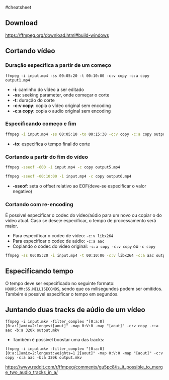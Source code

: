 #cheatsheet 

## Download
https://ffmpeg.org/download.html#build-windows

## Cortando vídeo
### Duração específica a partir de um começo
```
ffmpeg -i input.mp4 -ss 00:05:20 -t 00:10:00 -c:v copy -c:a copy output1.mp4
```
- **-i**: caminho do vídeo a ser editado
- **-ss**: seeking parameter, onde começar o corte
- **-t**: duração do corte
- **-c:v copy**: copia o vídeo original sem encoding
- **-c:a copy**: copia o audio original sem encoding

### Especificando começo e fim
```bash
ffmpeg -i input.mp4 -ss 00:05:10 -to 00:15:30 -c:v copy -c:a copy output2.mp4
```
- **-to**: especifica o tempo final do corte

### Cortando a partir do fim do vídeo
```bash
ffmpeg -sseof -600 -i input.mp4 -c copy output5.mp4

ffmpeg -sseof -00:10:00 -i input.mp4 -c copy output6.mp4
```
- **-sseof**: seta o offset relativo ao EOF(deve-se especificar o valor negativo)

### Cortando com re-encoding
É possível especificar o codec do vídeo/aúdio para um novo ou copiar o do vídeo atual. Caso se deseje especificar, o tempo de processamento será maior.
- Para especificar o codec de vídeo: `-c:v libx264`
- Para especificar o codec de aúdio: `-c:a aac`
- Copiando o codec do vídeo original: `-c:a copy -c:v copy` ou `-c copy`
```bash
ffmpeg -ss 00:05:20 -i input.mp4 -t 00:10:00 -c:v libx264 -c:a aac output7.mp4
```

## Especificando tempo
O tempo deve ser especificado no seguinte formato: `HOURS:MM:SS.MILLISECONDS`, sendo que os milisegundos podem ser omitidos.
Também é possível especificar o tempo em segundos.

## Juntando duas tracks de aúdio de um vídeo
```shell
ffmpeg -i input.mkv -filter_complex "[0:a:0][0:a:1]amix=2:longest[aout]" -map 0:V:0 -map "[aout]" -c:v copy -c:a aac -b:a 320k output.mkv
```
- Também é possível boostar uma das tracks:
```shell
ffmpeg -i input.mkv -filter_complex "[0:a:0][0:a:1]amix=2:longest:weights=1 2[aout]" -map 0:V:0 -map "[aout]" -c:v copy -c:a aac -b:a 320k output.mkv
```
https://www.reddit.com/r/ffmpeg/comments/gu5pc8/is_it_possible_to_merge_two_audio_tracks_in_a/

